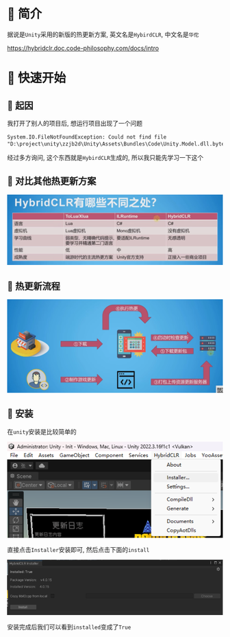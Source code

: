 # 🍎 简介

据说是`Unity`采用的新版的热更新方案, 英文名是`HybirdCLR`, 中文名是`华佗`

https://hybridclr.doc.code-philosophy.com/docs/intro

# 🍎 快速开始

## 🌲 起因

我打开了别人的项目后, 想运行项目出现了一个问题

```shell
System.IO.FileNotFoundException: Could not find file "D:\project\unity\zzjb2d\Unity\Assets\Bundles\Code\Unity.Model.dll.bytes"
```

经过多方询问, 这个东西就是`HybirdCLR`生成的, 所以我只能先学习一下这个

## 🌲 对比其他热更新方案

![](images/Pasted%20image%2020250814204544.png)

## 🌲 热更新流程

![](images/Pasted%20image%2020250814204922.png)

## 🌲 安装

在`unity`安装是比较简单的

![](images/Pasted%20image%2020250814204650.png)

直接点击`Installer`安装即可, 然后点击下面的`install`

![](images/Pasted%20image%2020250814204717.png)

安装完成后我们可以看到`installed`变成了`True`

